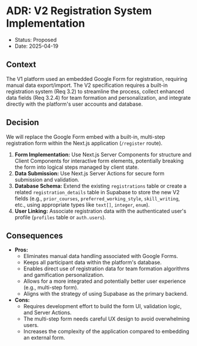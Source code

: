 # ADR: V2 Registration System Implementation

* Status: Proposed
* Date: 2025-04-19

## Context

The V1 platform used an embedded Google Form for registration, requiring manual data export/import. The V2 specification requires a built-in registration system (Req 3.2) to streamline the process, collect enhanced data fields (Req 3.2.4) for team formation and personalization, and integrate directly with the platform's user accounts and database.

## Decision

We will replace the Google Form embed with a built-in, multi-step registration form within the Next.js application (`/register` route).
1.  **Form Implementation:** Use Next.js Server Components for structure and Client Components for interactive form elements, potentially breaking the form into logical steps managed by client state.
2.  **Data Submission:** Use Next.js Server Actions for secure form submission and validation.
3.  **Database Schema:** Extend the existing `registrations` table or create a related `registration_details` table in Supabase to store the new V2 fields (e.g., `prior_courses`, `preferred_working_style`, `skill_writing`, etc., using appropriate types like `text[]`, `integer`, `enum`).
4.  **User Linking:** Associate registration data with the authenticated user's profile (`profiles` table or `auth.users`).

## Consequences

*   **Pros:**
    *   Eliminates manual data handling associated with Google Forms.
    *   Keeps all participant data within the platform's database.
    *   Enables direct use of registration data for team formation algorithms and gamification personalization.
    *   Allows for a more integrated and potentially better user experience (e.g., multi-step form).
    *   Aligns with the strategy of using Supabase as the primary backend.
*   **Cons:**
    *   Requires development effort to build the form UI, validation logic, and Server Actions.
    *   The multi-step form needs careful UX design to avoid overwhelming users.
    *   Increases the complexity of the application compared to embedding an external form.